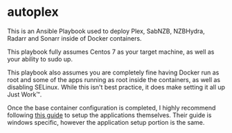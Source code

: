# autoplex

This is an Ansible Playbook used to deploy Plex, SabNZB, NZBHydra, Radarr and Sonarr inside of Docker containers.

This playbook fully assumes Centos 7 as your target machine, as well as your ability to sudo up.

This playbook also assumes you are completely fine having Docker run as root and some of the apps running as root inside the containers, as well as disabling SELinux.
While this isn't best practice, it does make setting it all up Just Work™.

Once the base container configuration is completed, I highly recommend following [this guide](https://www.cuttingcords.com/home/ultimate-server/newsgroups-and-sabnzbd) to setup the applications themselves. Their guide is windows specific, however the application setup portion is the same.
